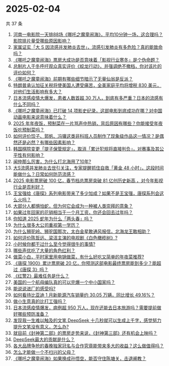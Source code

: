 # 2025-02-04

共 37 条

<!-- BEGIN ZHIHUQUESTIONS -->
<!-- 最后更新时间 Tue Feb 04 2025 02:28:36 GMT+0800 (China Standard Time) -->
1. [河南一电影院一天排88场《哪吒之魔童闹海》，平均10分钟一场，这合理吗？影院排片量受哪些原因影响？](https://www.zhihu.com/question/11109853412)
1. [家属证实「大 S 因流感并发肺炎去世」，流感引发肺炎有多危险？真的能致命吗？](https://www.zhihu.com/question/11164816670)
1. [《哪吒之魔童闹海》票房大成功是否意味着「影视行业寒冬」是个伪命题？](https://www.zhihu.com/question/11145686280)
1. [总制片人于冬呼吁观众真实评价《蛟龙行动》，并强调绝不撤档，你对该片的评价如何？](https://www.zhihu.com/question/11095522530)
1. [《哪吒之魔童闹海》前期有哪些细节暗示了无量仙翁是反派？](https://www.zhihu.com/question/11172707387)
1. [特朗普承认加征关税将使美国人遭受痛苦，全美家庭平均将增税 830 美元，对他们生活影响有多大？](https://www.zhihu.com/question/11158179045)
1. [日本流感疫情大爆发，患者人数首超 30 万人，到底有多严重？日本的流感有什么不同吗？](https://www.zhihu.com/question/11166736257)
1. [《哪吒之魔童闹海》已打破 14 项影史纪录，这部电影到底成功在哪？对中国动画电影来说意味着什么？](https://www.zhihu.com/question/11091826662)
1. [2025 年年夜饭，预制菜在一片骂声中热销，背后原因有哪些？你能接受年夜饭吃预制菜吗？](https://www.zhihu.com/question/11055714351)
1. [如何评价饺子、郭帆、冯骥这类非科班人员制作了现象级作品这一情况？是偶然还是必然？有哪些因素影响？](https://www.zhihu.com/question/11112689336)
1. [韩国棋院变更「提子保管规定」，取消「累计犯规将直接判负」，对赛事及其公平性有何影响？](https://www.zhihu.com/question/11193069265)
1. [闻仲那么厉害，为什么打北海用了10年?](https://www.zhihu.com/question/10922043904)
1. [大S流感并发肺炎去世引关注，专家提醒抓住自救「黄金 48 小时」，这段时间能做什么？日常如何防范流感？](https://www.zhihu.com/question/11185166283)
1. [2025 电影票房破 100 亿，春节档总票房突破 81 亿创历史新高 ，对今年影视行业是否利好？](https://www.zhihu.com/question/11049094830)
1. [王宝强给《唐探》系列电影带来了多少加成？如果不是王宝强，唐探系列会这么火吗？](https://www.zhihu.com/question/10952238640)
1. [大部分人都惧怕蛇，但为何它会成为一种被人类崇拜的意象？](https://www.zhihu.com/question/9752079924)
1. [如果过年回家的花销相当于一个月工资，你还会回去过年吗？](https://www.zhihu.com/question/10586548416)
1. [你知道 2025 蛇年为什么「两头春」吗？](https://www.zhihu.com/question/10463963944)
1. [为什么很多大公司重视第一学历？](https://www.zhihu.com/question/10499466615)
1. [为什么狮驼岭、狮驼国那次，太白金星敢通风报信，北海龙王敢相助？](https://www.zhihu.com/question/9642279684)
1. [如何评价陈哲远、梁洁主演的电视剧《白色橄榄树》?](https://www.zhihu.com/question/10913208108)
1. [小时候你都干过什么至今觉得很牛的事情?](https://www.zhihu.com/question/629163697)
1. [哪些声优吃了大量的角色红利？](https://www.zhihu.com/question/660556692)
1. [做菜小白，平时家里用电锅做菜，有什么好吃又简单的年夜菜推荐?](https://www.zhihu.com/question/9561848686)
1. [《唐探 1900》累计票房破 20 亿，你预测这部电影最终票房能到多少？能超过《唐探 3》吗？](https://www.zhihu.com/question/10946699177)
1. [《红警2》最难任务是什么？](https://www.zhihu.com/question/647871255)
1. [美国的一个航母编队真的可以完爆一个中小国家吗？](https://www.zhihu.com/question/11044506353)
1. [能说说进厂的感受吗?](https://www.zhihu.com/question/583932527)
1. [如何看待比亚迪 1 月新能源汽车销量约 30.05 万辆，同比增长 49.16%？](https://www.zhihu.com/question/11126624604)
1. [做小生意真的比打工强吗？](https://www.zhihu.com/question/22394536)
1. [日本流感疫情爆发，病例超 950 万人，现在还能去日本旅游吗？需要提前做好哪些预防准备？](https://www.zhihu.com/question/11171087295)
1. [发现我一生难以触及的文笔 DeepSeek 十几秒就可以生成上千字，感觉努力提升文笔没有意义，怎么办?](https://www.zhihu.com/question/11067457870)
1. [就目前《封神第二部》的票房走势来说，《封神第三部》还有机会上映吗？](https://www.zhihu.com/question/11083985185)
1. [DeepSeek最大的贡献是什么？](https://www.zhihu.com/question/10871098957)
1. [各大品牌争抢的春晚独家冠名与合作究竟能带来多大的收益？这么做值得吗？](https://www.zhihu.com/question/10829038958)
1. [怎么才能做一个不扫兴的父母？](https://www.zhihu.com/question/10240918639)
1. [《哪吒之魔童闹海》如果换成孙悟空，能否守住陈塘关，击退阐教？](https://www.zhihu.com/question/11114490507)
<!-- END ZHIHUQUESTIONS -->
